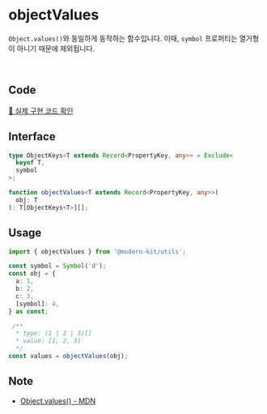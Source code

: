 # objectValues

`Object.values()`와 동일하게 동작하는 함수입니다.
이때, `symbol` 프로퍼티는 열거형이 아니기 때문에 제외됩니다.

<br />

## Code
[🔗 실제 구현 코드 확인](https://github.com/modern-agile-team/modern-kit/blob/main/packages/utils/src/object/objectValues/index.ts)

## Interface
```ts title="typescript"
type ObjectKeys<T extends Record<PropertyKey, any>> = Exclude<
  keyof T,
  symbol
>;

function objectValues<T extends Record<PropertyKey, any>>(
  obj: T
): T[ObjectKeys<T>][];
```

## Usage
```ts title="typescript"
import { objectValues } from '@modern-kit/utils';

const symbol = Symbol('d');
const obj = {
  a: 1,
  b: 2,
  c: 3,
  [symbol]: 4,
} as const;

 /**
  * type: (1 | 2 | 3)[]
  * value: [1, 2, 3]
  */
const values = objectValues(obj);
```

## Note
- [Object.values() - MDN](https://developer.mozilla.org/ko/docs/Web/JavaScript/Reference/Global_Objects/Object/values)